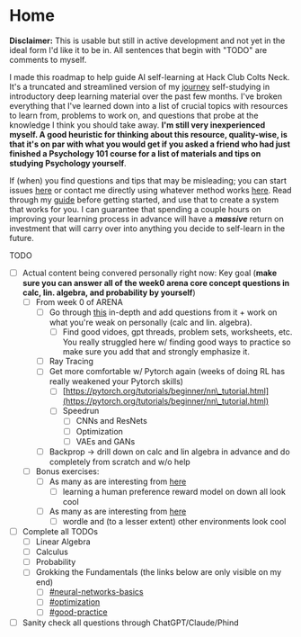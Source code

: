 # Home

**Disclaimer:** This is usable but still in active development and not yet in the ideal form I'd like it to be in. All sentences that begin with "TODO" are comments to myself.

I made this roadmap to help guide AI self-learning at Hack Club Colts Neck. It's a truncated and streamlined version of my [journey](home/my-journey.md) self-studying in introductory deep learning material over the past few months. I've broken everything that I've learned down into a list of crucial topics with resources to learn from, problems to work on, and questions that probe at the knowledge I think you should take away. **I'm still very inexperienced myself. A good heuristic for thinking about this resource, quality-wise, is that it's on par with what you would get if you asked a friend who had just finished a Psychology 101 course for a list of materials and tips on studying Psychology yourself**.&#x20;

If (when) you find questions and tips that may be misleading; you can start issues [here](https://github.com/Vihaan3/Deep-Learning-Roadmap/issues) or contact me directly using whatever method works [here](https://vihaansondhi.substack.com/about#%C2%A7find-me). Read through my [guide](home/guide-to-using-this.md) before getting started, and use that to create a system that works for you. I can guarantee that spending a couple hours on improving your learning process in advance will have a _**massive**_ return on investment that will carry over into anything you decide to self-learn in the future.&#x20;

TODO

* [ ] Actual content being convered personally right now: Key goal (**make sure you can answer all of the week0 arena core concept questions in calc, lin. algebra, and probability by yourself**)
  * [ ] From week 0 of ARENA
    * [ ] Go through [this](https://arena3-chapter0-fundamentals.streamlit.app/\[0.0]\_Prerequisites) in-depth and add questions from it + work on what you're weak on personally (calc and lin. algebra).
      * [ ] Find good vidoes, gpt threads, problem sets, worksheets, etc. You really struggled here w/ finding good ways to practice so make sure you add that and strongly emphasize it.&#x20;
    * [ ] Ray Tracing
    * [ ] Get more comfortable w/ Pytorch again (weeks of doing RL has really weakened your Pytorch skills)
      * [ ] [https://pytorch.org/tutorials/beginner/nn\_tutorial.html](https://pytorch.org/tutorials/beginner/nn\_tutorial.html)
      * [ ] Speedrun
        * [ ] CNNs and ResNets
        * [ ] Optimization
        * [ ] VAEs and GANs
    * [ ] Backprop -> drill down on calc and lin algebra in advance and do completely from scratch and w/o help
  * [ ] Bonus exercises:
    * [ ] As many as are interesting from [here](https://arena3-chapter2-rl.streamlit.app/\[2.4]\_RLHF#learn-a-human-preference-reward-model)
      * [ ] learning a human preference reward model on down all look cool&#x20;
    * [ ] As many as are interesting from [here](https://arena3-chapter2-rl.streamlit.app/\[2.3]\_PPO#introduction-ppo-vs-dqn)
      * [ ] wordle and (to a lesser extent) other environments look cool
* [ ] Complete all TODOs
  * [ ] Linear Algebra
  * [ ] Calculus
  * [ ] Probability
  * [ ] Grokking the Fundamentals (the links below are only visible on my end)
    * [ ] [#neural-networks-basics](grokking-the-fundamentals.md#neural-networks-basics "mention")
    * [ ] [#optimization](grokking-the-fundamentals.md#optimization "mention")
    * [ ] [#good-practice](grokking-the-fundamentals.md#good-practice "mention")
* [ ] Sanity check all questions through ChatGPT/Claude/Phind
